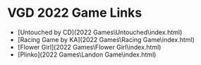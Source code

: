 # VGD 2022 Game Links

- [Untouched by CD](2022 Games\Untouched\index.html)
- [Racing Game by KA](2022 Games\Racing Game\index.html)
- [Flower Girl](2022 Games\Flower Girl\index.html)
- [Plinko](2022 Games\Landon Game\index.html)
